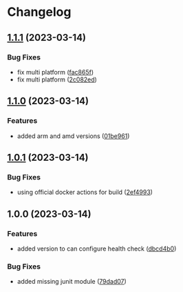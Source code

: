 # Changelog

## [1.1.1](https://github.com/flowcore-io/health-check-container/compare/v1.1.0...v1.1.1) (2023-03-14)


### Bug Fixes

* fix multi platform ([fac865f](https://github.com/flowcore-io/health-check-container/commit/fac865fd766fc67ff0032c53f03c28bd53572759))
* fix multi platform ([2c082ed](https://github.com/flowcore-io/health-check-container/commit/2c082ed9dd1f3a6768fbc92b1a5028279054b3e6))

## [1.1.0](https://github.com/flowcore-io/health-check-container/compare/v1.0.1...v1.1.0) (2023-03-14)


### Features

* added arm and amd versions ([01be961](https://github.com/flowcore-io/health-check-container/commit/01be96113d50b63868d8bf7e83498126d089e712))

## [1.0.1](https://github.com/flowcore-io/health-check-container/compare/v1.0.0...v1.0.1) (2023-03-14)


### Bug Fixes

* using official docker actions for build ([2ef4993](https://github.com/flowcore-io/health-check-container/commit/2ef4993fc8a61ee6f097df0d472c4a391ad24a48))

## 1.0.0 (2023-03-14)


### Features

* added version to can configure health check ([dbcd4b0](https://github.com/flowcore-io/health-check-container/commit/dbcd4b0c01dce573779042fdfdfbe5ea0059d4ea))


### Bug Fixes

* added missing junit module ([79dad07](https://github.com/flowcore-io/health-check-container/commit/79dad0768d47bc65a2e2a5bdb341eeeeda6ac92c))
